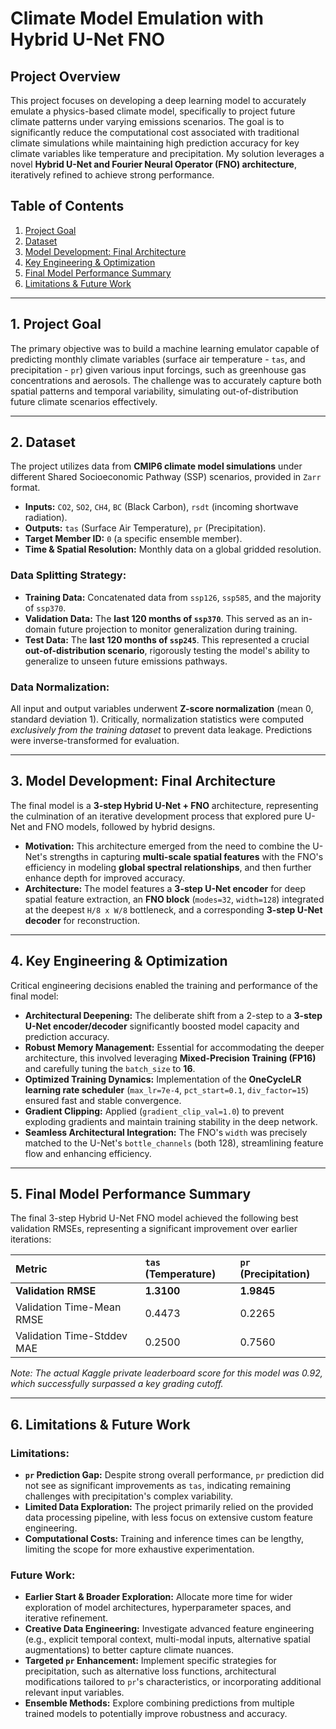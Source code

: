 # Climate Model Emulation with Hybrid U-Net FNO

## Project Overview

This project focuses on developing a deep learning model to accurately emulate a physics-based climate model, specifically to project future climate patterns under varying emissions scenarios. The goal is to significantly reduce the computational cost associated with traditional climate simulations while maintaining high prediction accuracy for key climate variables like temperature and precipitation. My solution leverages a novel **Hybrid U-Net and Fourier Neural Operator (FNO) architecture**, iteratively refined to achieve strong performance.

## Table of Contents

1.  [Project Goal](#1-project-goal)
2.  [Dataset](#2-dataset)
3.  [Model Development: Final Architecture](#3-model-development-final-architecture)
4.  [Key Engineering & Optimization](#4-key-engineering--optimization)
5.  [Final Model Performance Summary](#5-final-model-performance-summary)
6.  [Limitations & Future Work](#6-limitations--future-work)

---

## 1. Project Goal

The primary objective was to build a machine learning emulator capable of predicting monthly climate variables (surface air temperature - `tas`, and precipitation - `pr`) given various input forcings, such as greenhouse gas concentrations and aerosols. The challenge was to accurately capture both spatial patterns and temporal variability, simulating out-of-distribution future climate scenarios effectively.

---

## 2. Dataset

The project utilizes data from **CMIP6 climate model simulations** under different Shared Socioeconomic Pathway (SSP) scenarios, provided in `Zarr` format.

* **Inputs:** `CO2`, `SO2`, `CH4`, `BC` (Black Carbon), `rsdt` (incoming shortwave radiation).
* **Outputs:** `tas` (Surface Air Temperature), `pr` (Precipitation).
* **Target Member ID:** `0` (a specific ensemble member).
* **Time & Spatial Resolution:** Monthly data on a global gridded resolution.

### Data Splitting Strategy:

* **Training Data:** Concatenated data from `ssp126`, `ssp585`, and the majority of `ssp370`.
* **Validation Data:** The **last 120 months of `ssp370`**. This served as an in-domain future projection to monitor generalization during training.
* **Test Data:** The **last 120 months of `ssp245`**. This represented a crucial **out-of-distribution scenario**, rigorously testing the model's ability to generalize to unseen future emissions pathways.

### Data Normalization:

All input and output variables underwent **Z-score normalization** (mean 0, standard deviation 1). Critically, normalization statistics were computed *exclusively from the training dataset* to prevent data leakage. Predictions were inverse-transformed for evaluation.

---

## 3. Model Development: Final Architecture

The final model is a **3-step Hybrid U-Net + FNO** architecture, representing the culmination of an iterative development process that explored pure U-Net and FNO models, followed by hybrid designs.

* **Motivation:** This architecture emerged from the need to combine the U-Net's strengths in capturing **multi-scale spatial features** with the FNO's efficiency in modeling **global spectral relationships**, and then further enhance depth for improved accuracy.
* **Architecture:** The model features a **3-step U-Net encoder** for deep spatial feature extraction, an **FNO block** (`modes=32`, `width=128`) integrated at the deepest `H/8 x W/8` bottleneck, and a corresponding **3-step U-Net decoder** for reconstruction.

---

## 4. Key Engineering & Optimization

Critical engineering decisions enabled the training and performance of the final model:

* **Architectural Deepening:** The deliberate shift from a 2-step to a **3-step U-Net encoder/decoder** significantly boosted model capacity and prediction accuracy.
* **Robust Memory Management:** Essential for accommodating the deeper architecture, this involved leveraging **Mixed-Precision Training (FP16)** and carefully tuning the `batch_size` to **16**.
* **Optimized Training Dynamics:** Implementation of the **OneCycleLR learning rate scheduler** (`max_lr=7e-4`, `pct_start=0.1`, `div_factor=15`) ensured fast and stable convergence.
* **Gradient Clipping:** Applied (`gradient_clip_val=1.0`) to prevent exploding gradients and maintain training stability in the deep network.
* **Seamless Architectural Integration:** The FNO's `width` was precisely matched to the U-Net's `bottle_channels` (both 128), streamlining feature flow and enhancing efficiency.

---

## 5. Final Model Performance Summary

The final 3-step Hybrid U-Net FNO model achieved the following best validation RMSEs, representing a significant improvement over earlier iterations:

| Metric                          | `tas` (Temperature) | `pr` (Precipitation) |
| :------------------------------ | :------------------ | :------------------- |
| **Validation RMSE** | **1.3100** | **1.9845** |
| Validation Time-Mean RMSE       | 0.4473              | 0.2265               |
| Validation Time-Stddev MAE      | 0.2500              | 0.7560               |

*Note: The actual Kaggle private leaderboard score for this model was 0.92, which successfully surpassed a key grading cutoff.*

---

## 6. Limitations & Future Work

### Limitations:

* **`pr` Prediction Gap:** Despite strong overall performance, `pr` prediction did not see as significant improvements as `tas`, indicating remaining challenges with precipitation's complex variability.
* **Limited Data Exploration:** The project primarily relied on the provided data processing pipeline, with less focus on extensive custom feature engineering.
* **Computational Costs:** Training and inference times can be lengthy, limiting the scope for more exhaustive experimentation.

### Future Work:

* **Earlier Start & Broader Exploration:** Allocate more time for wider exploration of model architectures, hyperparameter spaces, and iterative refinement.
* **Creative Data Engineering:** Investigate advanced feature engineering (e.g., explicit temporal context, multi-modal inputs, alternative spatial augmentations) to better capture climate nuances.
* **Targeted `pr` Enhancement:** Implement specific strategies for precipitation, such as alternative loss functions, architectural modifications tailored to `pr`'s characteristics, or incorporating additional relevant input variables.
* **Ensemble Methods:** Explore combining predictions from multiple trained models to potentially improve robustness and accuracy.

